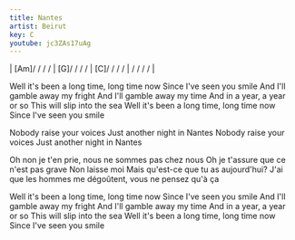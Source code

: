 ```yaml
---
title: Nantes
artist: Beirut
key: C
youtube: jc3ZAs17uAg
---
```

| [Am]/ / / / | [G]/ / / / | [C]/ / / / | / / / / |

Well it's been a long time, long time now
Since I've seen you smile
And I'll gamble away my fright
And I'll gamble away my time
And in a year, a year or so
This will slip into the sea
Well it's been a long time, long time now
Since I've seen you smile

Nobody raise your voices
Just another night in Nantes
Nobody raise your voices
Just another night in Nantes

Oh non je t'en prie, nous ne sommes pas chez nous
Oh je t'assure que ce n'est pas grave
Non laisse moi
Mais qu'est-ce que tu as aujourd'hui?
J'ai que les hommes me dégoûtent, vous ne pensez qu'à ça

Well it's been a long time, long time now
Since I've seen you smile
And I'll gamble away my fright
And I'll gamble away my time
And in a year, a year or so
This will slip into the sea
Well it's been a long time, long time now
Since I've seen you smile